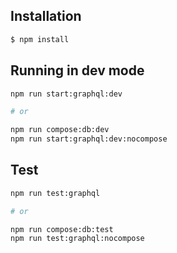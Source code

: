 ## Installation

```bash
$ npm install
```

## Running in dev mode

```bash
npm run start:graphql:dev

# or

npm run compose:db:dev
npm run start:graphql:dev:nocompose
```

## Test

```bash
npm run test:graphql

# or

npm run compose:db:test
npm run test:graphql:nocompose
```
